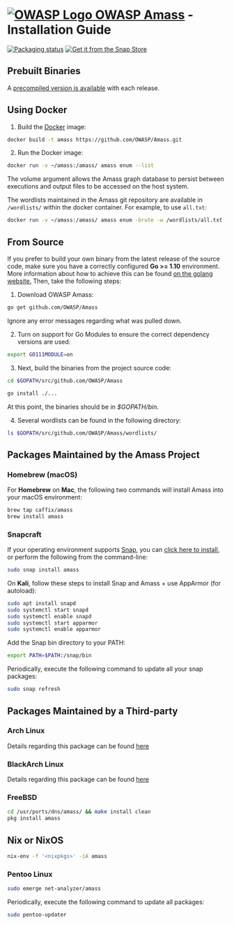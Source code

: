 
# [![OWASP Logo](https://github.com/OWASP/Amass/blob/master/images/owasp_logo.png) OWASP Amass](https://www.owasp.org/index.php/OWASP_Amass_Project) - Installation Guide

[![Packaging status](https://repology.org/badge/vertical-allrepos/amass.svg)](https://repology.org/metapackage/amass/versions)
[![Get it from the Snap Store](https://snapcraft.io/static/images/badges/en/snap-store-white.svg)](https://snapcraft.io/amass)

## Prebuilt Binaries

A [precompiled version is available](https://github.com/OWASP/Amass/releases) with each release.

## Using Docker

1. Build the [Docker](https://docs.docker.com/) image:

```bash
docker build -t amass https://github.com/OWASP/Amass.git
```

2. Run the Docker image:

```bash
docker run -v ~/amass:/amass/ amass enum --list
```

The volume argument allows the Amass graph database to persist between executions and output files to be accessed on the host system.

The wordlists maintained in the Amass git repository are available in `/wordlists/` within the docker container. For example, to use `all.txt`:

```bash
docker run -v ~/amass:/amass/ amass enum -brute -w /wordlists/all.txt -d example.com
```

## From Source

If you prefer to build your own binary from the latest release of the source code, make sure you have a correctly configured **Go >= 1.10** environment. More information about how to achieve this can be found [on the golang website.](https://golang.org/doc/install) Then, take the following steps:

1. Download OWASP Amass:

```bash
go get github.com/OWASP/Amass
```

Ignore any error messages regarding what was pulled down.

2. Turn on support for Go Modules to ensure the correct dependency versions are used:

```bash
export GO111MODULE=on
```

3. Next, build the binaries from the project source code:

```bash
cd $GOPATH/src/github.com/OWASP/Amass

go install ./...
```

At this point, the binaries should be in *$GOPATH/bin*.

4. Several wordlists can be found in the following directory:

```bash
ls $GOPATH/src/github.com/OWASP/Amass/wordlists/
```

## Packages Maintained by the Amass Project

### Homebrew (macOS)

For **Homebrew** on **Mac**, the following two commands will install Amass into your macOS environment:

```bash
brew tap caffix/amass
brew install amass
```

### Snapcraft

If your operating environment supports [Snap](https://docs.snapcraft.io/core/install), you can [click here to install](https://snapcraft.io/amass), or perform the following from the command-line:

```bash
sudo snap install amass
```

On **Kali**, follow these steps to install Snap and Amass + use AppArmor (for autoload):

```bash
sudo apt install snapd
sudo systemctl start snapd
sudo systemctl enable snapd
sudo systemctl start apparmor
sudo systemctl enable apparmor
```

Add the Snap bin directory to your PATH:

```bash
export PATH=$PATH:/snap/bin
```

Periodically, execute the following command to update all your snap packages:

```bash
sudo snap refresh
```

## Packages Maintained by a Third-party

### Arch Linux

Details regarding this package can be found [here](https://aur.archlinux.org/packages/amass/)

### BlackArch Linux

Details regarding this package can be found [here](https://github.com/BlackArch/blackarch/blob/master/packages/amass/PKGBUILD)

### FreeBSD

```bash
cd /usr/ports/dns/amass/ && make install clean
pkg install amass
```

## Nix or NixOS

```bash
nix-env -f '<nixpkgs>' -iA amass
```

### Pentoo Linux

```bash
sudo emerge net-analyzer/amass
```

Periodically, execute the following command to update all packages:

```bash
sudo pentoo-updater
```
